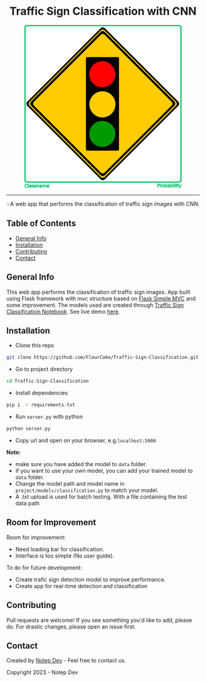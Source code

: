 
<h1 align="center">Traffic Sign Classification with CNN</h1>

<p align="center">
  <img src=".\project\static\image\headline.png">
</p>

---

<p align="center">💡A web app that performs the classification of traffic sign images with CNN.</p>

## Table of Contents
* [General Info](#general-information)
* [Installation](#installation)
* [Contributing](#contributing)
* [Contact](#contact)

## General Info
This web app performs the classification of traffic sign images. App built using Flask framework  with mvc structure based on [Flask Simple MVC](https://github.com/indhifarhandika/flask-mvc) and some improvement. The models used are created through [Traffic Sign Classification Notebook](https://github.com/FlourCake/Traffic-Sign-Classification-Notebook). See live demo [here](http://pakhaji.pythonanywhere.com/).

## Installation
* Clone this repo
```bash
git clone https://github.com/FlourCake/Traffic-Sign-Classification.git
```
* Go to project directory
```bash
cd Traffic-Sign-Classification
```
* Install dependencies
```bash
pip i -r requirements.txt
```
* Run `server.py` with python
```bash
python server.py
```
* Copy url and open on your browser, e.g.`localhost:5000`

__Note:__
* make sure you have added the model to `data` folder.
* If you want to use your own model, you can add your trained model to `data` folder.
* Change the model path and model name in `project/models/classification.py` to match your model.
* A .txt upload is used for batch testing. With a file containing the test data path

## Room for Improvement
Room for improvement:
- Need loading bar for classification.
- Interface is too simple (No user guide).

To do for future development:
- Create trafic sign detection model to improve performance.
- Create app for real-time detection and classification

## Contributing
Pull requests are welcome! If you see something you'd like to add, please do. For drastic changes, please open an issue first.

## Contact
Created by [Nolep Dev](mailto:support@nolep.web.id) - Feel free to contact us.

Copyright 2023 - Nolep Dev